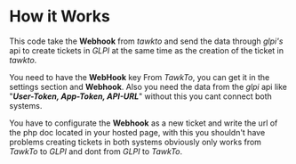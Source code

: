 # How it Works
This code take the **Webhook** from _tawkto_ and send the data through _glpi's_ api to create tickets in _GLPI_ at the same time as the creation of the ticket in _tawkto_.

You need to have the **WebHook** key From _TawkTo_, you can get it in the settings section and **Webhook**.
Also you need the data from the _glpi_ api like "***User-Token, App-Token, API-URL***" without this you cant connect both systems.

You have to configurate the **Webhook** as a new ticket and write the url of the php doc located in your hosted page, with this you shouldn't have problems creating tickets in both systems 
obviously only works from _TawkTo_ to _GLPI_ and dont from _GLPI_ to _TawkTo_.

